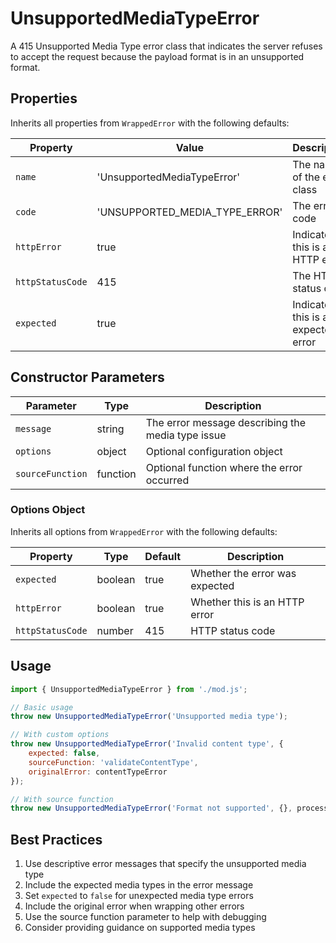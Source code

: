# UnsupportedMediaTypeError

A 415 Unsupported Media Type error class that indicates the server refuses to accept the request because the payload format is in an unsupported format.

## Properties

Inherits all properties from `WrappedError` with the following defaults:

| Property | Value | Description |
|----------|-------|-------------|
| `name` | 'UnsupportedMediaTypeError' | The name of the error class |
| `code` | 'UNSUPPORTED_MEDIA_TYPE_ERROR' | The error code |
| `httpError` | true | Indicates this is an HTTP error |
| `httpStatusCode` | 415 | The HTTP status code |
| `expected` | true | Indicates this is an expected error |

## Constructor Parameters

| Parameter | Type | Description |
|-----------|------|-------------|
| `message` | string | The error message describing the media type issue |
| `options` | object | Optional configuration object |
| `sourceFunction` | function | Optional function where the error occurred |

### Options Object

Inherits all options from `WrappedError` with the following defaults:

| Property | Type | Default | Description |
|----------|------|---------|-------------|
| `expected` | boolean | true | Whether the error was expected |
| `httpError` | boolean | true | Whether this is an HTTP error |
| `httpStatusCode` | number | 415 | HTTP status code |

## Usage

```javascript
import { UnsupportedMediaTypeError } from './mod.js';

// Basic usage
throw new UnsupportedMediaTypeError('Unsupported media type');

// With custom options
throw new UnsupportedMediaTypeError('Invalid content type', {
    expected: false,
    sourceFunction: 'validateContentType',
    originalError: contentTypeError
});

// With source function
throw new UnsupportedMediaTypeError('Format not supported', {}, processRequest);
```

## Best Practices

1. Use descriptive error messages that specify the unsupported media type
2. Include the expected media types in the error message
3. Set `expected` to `false` for unexpected media type errors
4. Include the original error when wrapping other errors
5. Use the source function parameter to help with debugging
6. Consider providing guidance on supported media types 